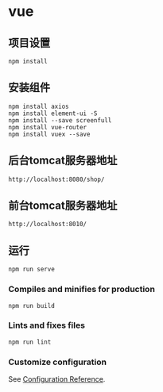 # vue

## 项目设置
```
npm install
```

## 安装组件
```
npm install axios
npm install element-ui -S
npm install --save screenfull
npm install vue-router
npm install vuex --save
```

## 后台tomcat服务器地址
```
http://localhost:8080/shop/
```

## 前台tomcat服务器地址
```
http://localhost:8010/
```

## 运行
```
npm run serve
```

### Compiles and minifies for production
```
npm run build
```

### Lints and fixes files
```
npm run lint
```

### Customize configuration
See [Configuration Reference](https://cli.vuejs.org/config/).
